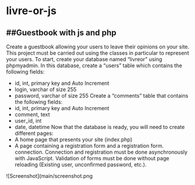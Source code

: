 # livre-or-js
##Guestbook with js and php
--
Create a guestbook allowing your users to leave their opinions on your site. This project must be carried out using the classes in particular to represent your users.
To start, create your database named “livreor” using phpmyadmin. In this database, create a “users” table which contains the following fields:
- id, int, primary key and Auto Increment
- login, varchar of size 255
- password, varchar of size 255
Create a “comments” table that contains the following fields:
- id, int, primary key and Auto Increment
- comment, text
- user_id, int
- date, datetime
Now that the database is ready, you will need to create different pages:
- A home page that presents your site (index.php)
- A page containing a registration form and a registration form.
connection. Connection and registration must be done asynchronously with JavaScript. Validation of forms must be done without page reloading (Existing user, unconfirmed password, etc.).

![Screenshot](main/screenshot.png
